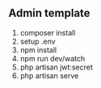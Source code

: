 
## Admin template

1. composer install
2. setup .env
3. npm install
4. npm run dev/watch
5. php artisan jwt:secret
6. php artisan serve
